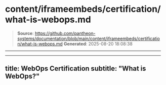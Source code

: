 # content/iframeembeds/certification/what-is-webops.md

> **Source**: https://github.com/pantheon-systems/documentation/blob/main/content/iframeembeds/certification/what-is-webops.md
> **Generated**: 2025-08-20 18:08:38

---

---
title: WebOps Certification
subtitle: "What is WebOps?"
---

<Partial file="certification-guide/what-is-webops.md" />
